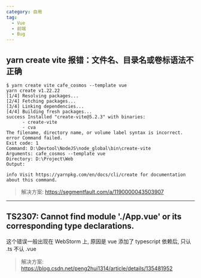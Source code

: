 ```yaml
---
category: 自用
tag:
  - Vue
  - 前端
  - Bug
---
```


## yarn create vite 报错：文件名、目录名或卷标语法不正确

```log
$ yarn create vite cafe_cosmos --template vue
yarn create v1.22.22
[1/4] Resolving packages...
[2/4] Fetching packages...
[3/4] Linking dependencies...
[4/4] Building fresh packages...
success Installed "create-vite@5.2.3" with binaries:
      - create-vite
      - cva
The filename, directory name, or volume label syntax is incorrect.
error Command failed.
Exit code: 1
Command: D:\Devtool\NodeJS\node_global\bin\create-vite
Arguments: cafe_cosmos --template vue
Directory: D:\Project\Web
Output:

info Visit https://yarnpkg.com/en/docs/cli/create for documentation about this command.
```

> 解决方案: https://segmentfault.com/a/1190000043503907

---

## TS2307: Cannot find module './App.vue' or its corresponding type declarations.

这个错误一般出现在 WebStorm 上, 原因是 vue 添加了 typescript 依赖后, 只认 .ts 不认 .vue

> 解决方案: https://blog.csdn.net/peng2hui1314/article/details/135481952